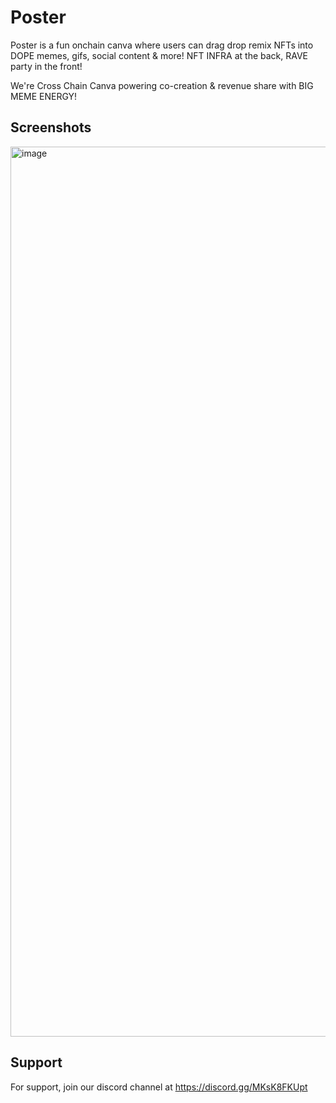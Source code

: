 
# Poster

Poster is a fun onchain canva where users can drag drop remix NFTs into DOPE memes, gifs, social content & more! NFT INFRA at the back, RAVE party in the front!

We're Cross Chain Canva powering co-creation & revenue share with BIG MEME ENERGY!

## Screenshots

<img width="1424" alt="image" src="https://github.com/Goodpostclub/.github/assets/48391385/bb5923b3-ef13-495c-bf4b-05c164997ca7">



## Support

For support, join our discord channel at https://discord.gg/MKsK8FKUpt

